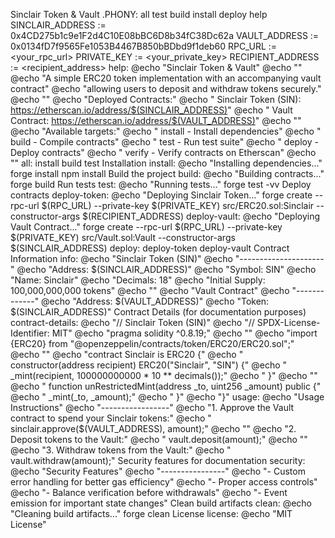 Sinclair Token & Vault
.PHONY: all test build install deploy help
SINCLAIR_ADDRESS := 0x4CD275b1c9e1F2d4C10E08bBC6D8b34fC38Dc62a
VAULT_ADDRESS := 0x0134fD7f9565Fe1053B4467B850bBDbd9f1deb60
RPC_URL := <your_rpc_url>
PRIVATE_KEY := <your_private_key>
RECIPIENT_ADDRESS := <recipient_address>
help:
@echo "Sinclair Token & Vault"
@echo ""
@echo "A simple ERC20 token implementation with an accompanying vault contract"
@echo "allowing users to deposit and withdraw tokens securely."
@echo ""
@echo "Deployed Contracts:"
@echo "  Sinclair Token (SIN): https://etherscan.io/address/$(SINCLAIR_ADDRESS)"
@echo "  Vault Contract: https://etherscan.io/address/$(VAULT_ADDRESS)"
@echo ""
@echo "Available targets:"
@echo "  install    - Install dependencies"
@echo "  build      - Compile contracts"
@echo "  test       - Run test suite"
@echo "  deploy     - Deploy contracts"
@echo "  verify     - Verify contracts on Etherscan"
@echo ""
all: install build test
Installation
install:
@echo "Installing dependencies..."
forge install
npm install
Build the project
build:
@echo "Building contracts..."
forge build
Run tests
test:
@echo "Running tests..."
forge test -vv
Deploy contracts
deploy-token:
@echo "Deploying Sinclair Token..."
forge create --rpc-url $(RPC_URL) --private-key $(PRIVATE_KEY) src/ERC20.sol:Sinclair --constructor-args $(RECIPIENT_ADDRESS)
deploy-vault:
@echo "Deploying Vault Contract..."
forge create --rpc-url $(RPC_URL) --private-key $(PRIVATE_KEY) src/Vault.sol:Vault --constructor-args $(SINCLAIR_ADDRESS)
deploy: deploy-token deploy-vault
Contract Information
info:
@echo "Sinclair Token (SIN)"
@echo "---------------------"
@echo "Address: $(SINCLAIR_ADDRESS)"
@echo "Symbol: SIN"
@echo "Name: Sinclair"
@echo "Decimals: 18"
@echo "Initial Supply: 100,000,000,000 tokens"
@echo ""
@echo "Vault Contract"
@echo "-------------"
@echo "Address: $(VAULT_ADDRESS)"
@echo "Token: $(SINCLAIR_ADDRESS)"
Contract Details (for documentation purposes)
contract-details:
@echo "// Sinclair Token (SIN)"
@echo "// SPDX-License-Identifier: MIT"
@echo "pragma solidity ^0.8.19;"
@echo ""
@echo "import {ERC20} from "@openzeppelin/contracts/token/ERC20/ERC20.sol";"
@echo ""
@echo "contract Sinclair is ERC20 {"
@echo "    constructor(address recipient) ERC20("Sinclair", "SIN") {"
@echo "        _mint(recipient, 100000000000 * 10 ** decimals());"
@echo "    }"
@echo ""
@echo "    function unRestrictedMint(address _to, uint256 _amount) public {"
@echo "        _mint(_to, _amount);"
@echo "    }"
@echo "}"
usage:
@echo "Usage Instructions"
@echo "-----------------"
@echo "1. Approve the Vault contract to spend your Sinclair tokens:"
@echo "   sinclair.approve($(VAULT_ADDRESS), amount);"
@echo ""
@echo "2. Deposit tokens to the Vault:"
@echo "   vault.deposit(amount);"
@echo ""
@echo "3. Withdraw tokens from the Vault:"
@echo "   vault.withdraw(amount);"
Security features for documentation
security:
@echo "Security Features"
@echo "----------------"
@echo "- Custom error handling for better gas efficiency"
@echo "- Proper access controls"
@echo "- Balance verification before withdrawals"
@echo "- Event emission for important state changes"
Clean build artifacts
clean:
@echo "Cleaning build artifacts..."
forge clean
License
license:
@echo "MIT License"